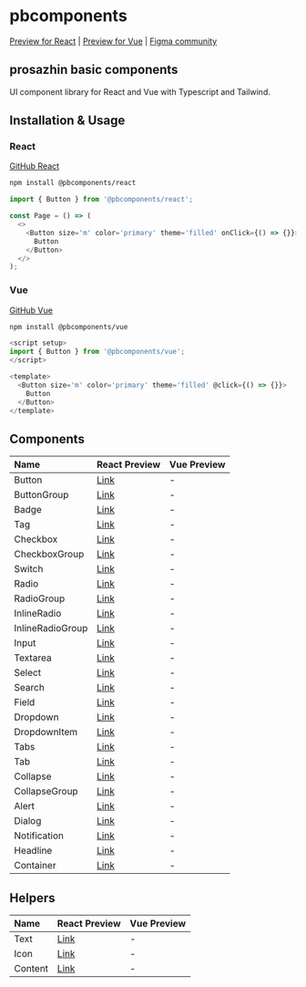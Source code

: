 # pbcomponents

[Preview for React](https://pbcomponents-react.vercel.app/?path=/docs/intro--docs) | [Preview for Vue](https://pbcomponents-vue.vercel.app/?path=/docs/intro--docs) | [Figma community](https://www.figma.com/community/file/1214486013859546496/pbcomponents)

## prosazhin basic components

UI component library for React and Vue with Typescript and Tailwind.

## Installation & Usage

### React

[GitHub React](https://github.com/prosazhin/pbcomponents/tree/main/packages/%40pbcomponents-react)

```bash
npm install @pbcomponents/react
```

```javascript
import { Button } from '@pbcomponents/react';

const Page = () => (
  <>
    <Button size='m' color='primary' theme='filled' onClick={() => {}}>
      Button
    </Button>
  </>
);
```

### Vue

[GitHub Vue](https://github.com/prosazhin/pbcomponents/tree/main/packages/%40pbcomponents-vue)

```bash
npm install @pbcomponents/vue
```

```javascript
<script setup>
import { Button } from '@pbcomponents/vue';
</script>

<template>
  <Button size='m' color='primary' theme='filled' @click={() => {}}>
    Button
  </Button>
</template>
```

## Components

| Name             | React Preview                                                                                            | Vue Preview |
| :--------------- | :------------------------------------------------------------------------------------------------------- | :---------- |
| Button           | [Link](https://pbcomponents-react.vercel.app/?path=/docs/components-button-button--docs)                 | -           |
| ButtonGroup      | [Link](https://pbcomponents-react.vercel.app/?path=/docs/components-button-buttongroup--docs)            | -           |
| Badge            | [Link](https://pbcomponents-react.vercel.app/?path=/docs/components-badge--docs)                         | -           |
| Tag              | [Link](https://pbcomponents-react.vercel.app/?path=/docs/components-tag--docs)                           | -           |
| Checkbox         | [Link](https://pbcomponents-react.vercel.app/?path=/docs/components-checkbox-checkbox--docs)             | -           |
| CheckboxGroup    | [Link](https://pbcomponents-react.vercel.app/?path=/docs/components-checkbox-checkboxgroup--docs)        | -           |
| Switch           | [Link](https://pbcomponents-react.vercel.app/?path=/docs/components-checkbox-switch--docs)               | -           |
| Radio            | [Link](https://pbcomponents-react.vercel.app/?path=/docs/components-radio-radio--docs)                   | -           |
| RadioGroup       | [Link](https://pbcomponents-react.vercel.app/?path=/docs/components-radio-radiogroup--docs)              | -           |
| InlineRadio      | [Link](https://pbcomponents-react.vercel.app/?path=/docs/components-inline-radio-inlineradio--docs)      | -           |
| InlineRadioGroup | [Link](https://pbcomponents-react.vercel.app/?path=/docs/components-inline-radio-inlineradiogroup--docs) | -           |
| Input            | [Link](https://pbcomponents-react.vercel.app/?path=/docs/components-field-input--docs)                   | -           |
| Textarea         | [Link](https://pbcomponents-react.vercel.app/?path=/docs/components-field-textarea--docs)                | -           |
| Select           | [Link](https://pbcomponents-react.vercel.app/?path=/docs/components-field-select--docs)                  | -           |
| Search           | [Link](https://pbcomponents-react.vercel.app/?path=/docs/components-field-search--docs)                  | -           |
| Field            | [Link](https://pbcomponents-react.vercel.app/?path=/docs/components-field-field--docs)                   | -           |
| Dropdown         | [Link](https://pbcomponents-react.vercel.app/?path=/docs/components-dropdown-dropdown--docs)             | -           |
| DropdownItem     | [Link](https://pbcomponents-react.vercel.app/?path=/docs/components-dropdown-dropdownitem--docs)         | -           |
| Tabs             | [Link](https://pbcomponents-react.vercel.app/?path=/docs/components-tabs-tabs--docs)                     | -           |
| Tab              | [Link](https://pbcomponents-react.vercel.app/?path=/docs/components-tabs-tab--docs)                      | -           |
| Collapse         | [Link](https://pbcomponents-react.vercel.app/?path=/docs/components-collapse-collapse--docs)             | -           |
| CollapseGroup    | [Link](https://pbcomponents-react.vercel.app/?path=/docs/components-collapse-collapsegroup--docs)        | -           |
| Alert            | [Link](https://pbcomponents-react.vercel.app/?path=/docs/components-alert--docs)                         | -           |
| Dialog           | [Link](https://pbcomponents-react.vercel.app/?path=/docs/components-dialog--docs)                        | -           |
| Notification     | [Link](https://pbcomponents-react.vercel.app/?path=/docs/components-notification--docs)                  | -           |
| Headline         | [Link](https://pbcomponents-react.vercel.app/?path=/docs/components-headline--docs)                      | -           |
| Container        | [Link](https://pbcomponents-react.vercel.app/?path=/docs/components-container--docs)                     | -           |

## Helpers

| Name    | React Preview                                                                   | Vue Preview |
| :------ | :------------------------------------------------------------------------------ | :---------- |
| Text    | [Link](https://pbcomponents-react.vercel.app/?path=/docs/helpers-text--docs)    | -           |
| Icon    | [Link](https://pbcomponents-react.vercel.app/?path=/docs/helpers-icon--docs)    | -           |
| Content | [Link](https://pbcomponents-react.vercel.app/?path=/docs/helpers-content--docs) | -           |
